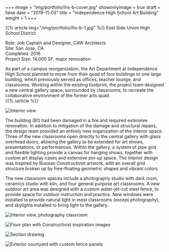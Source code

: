 +++
image = "img/portfolio/ihs-b-cover.jpg"
showonlyimage = true
draft = false
date = "2019-11-03"
title = "Independence High School Art Building"
weight = 1
+++

{{% article img="/img/portfolio/ihs-b-1.jpg" %}}
East Side Union High School District

Role: Job Captain and Designer, CAW Architects  
Site: San Jose, CA  
Completed: 2016  
Project Size: 14,000 SF, major renovation  

As part of a campus reorganization, the Art Department at Independence High School planned to move from their quad of four buildings to one large building, which previously served as offices, teacher lounge, and classrooms.  Working within the existing footprint, the project team designed a new central gallery space, surrounded by classrooms, to recreate the collaborative environment of the former arts quad.  
{{% /article %}}

![Interior view](/img/portfolio/ihs-b-4.jpg)

The building (B1) had been damaged in a fire and required extensive renovation.  In addition to mitigation of the damage and structural repairs, the design team provided an entirely new organization of the interior space.  Three of the new classrooms open directly to the central gallery with glass overhead doors, allowing the gallery to be extended for art shows, presentations, or performances.  Within the gallery, a system of pipe grid and flexible lighting provide a canvas for hanging shows, together with custom art display cases and extensive pin-up space.  The interior design was inspired by Russian Constructivist artwork, with an overall grid structure broken up by free-floating geometric shapes and vibrant colors.

The new classroom spaces include a photography studio with dark room, ceramics studio with kiln, and four general purpose art classrooms.  A new outdoor art area was designed with a custom water-jet-cut steel fence, to provide space for outdoor instruction and practice.  New windows were installed to provide natural light in most classrooms (except photography), and skylights installed to bring light to the gallery.

![Interior view, photography classroom](/img/portfolio/ihs-b-2.jpg)

![Floor plan with Constructivist inspiration images](/img/portfolio/ihs-b-3.jpg)

![Section drawing](/img/portfolio/ihs-b-5.jpg)

![Exterior courtyard with custom fence panels](/img/portfolio/ihs-b-6.jpg)
